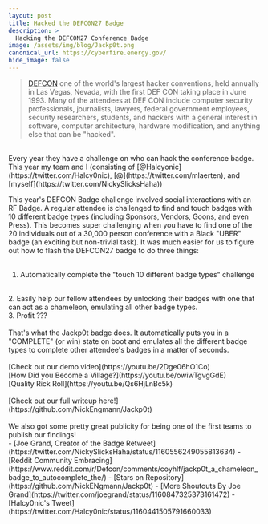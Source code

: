 ```yaml
---
layout: post
title: Hacked the DEFC0N27 Badge
description: >
  Hacking the DEFC0N27 Conference Badge
image: /assets/img/blog/Jackp0t.png
canonical_url: https://cyberfire.energy.gov/
hide_image: false
---
```


> [DEFCON](https://www.defcon.org/) one of the world's largest hacker conventions, held annually in Las Vegas, Nevada, with the first DEF CON taking place in June 1993. Many of the attendees at DEF CON include computer security professionals, journalists, lawyers, federal government employees, security researchers, students, and hackers with a general interest in software, computer architecture, hardware modification, and anything else that can be "hacked".

<br>
Every year they have a challenge on who can hack the conference badge. This year my team and I (consisting of [@Halcyonic](https://twitter.com/Halcy0nic), [@](https://twitter.com/mlaerten), and [myself](https://twitter.com/NickySlicksHaha))
<br>

This year's DEFCON Badge challenge involved social interactions with an RF Badge. A regular attendee is challenged to find and touch badges with 10 different badge types (including Sponsors, Vendors, Goons, and even Press). This becomes super challenging when you have to find one of the 20 individuals out of a 30,000 person conference with a Black "UBER" badge (an exciting but non-trivial task).  It was much easier for us to figure out how to flash the DEFCON27 badge to do three things:
<br>
<br>
1. Automatically complete the "touch 10 different badge types" challenge
<br>
2. Easily help our fellow attendees by unlocking their badges with one that can act as a chameleon, emulating all other badge types.
<br>
3. Profit ???
<br>
<br>
That's what the Jackp0t badge does. It automatically puts you in a "COMPLETE" (or win) state on boot and emulates all the different badge types to complete other attendee's badges in a matter of seconds. 
<br>
<br>
[Check out our demo video](https://youtu.be/2Dge06hO1Co)
<br>
[How Did you Become a Village?](https://youtu.be/owiwTgvgGdE)
<br>
[Quality Rick Roll](https://youtu.be/Qs6HjLnBc5k)
<br>
<br>
[Check out our full writeup here!](https://github.com/NickEngmann/Jackp0t)
<br>
<br>
We also got some pretty great publicity for being one of the first teams to publish our findings!
<br>
- [Joe Grand, Creator of the Badge Retweet](https://twitter.com/NickySlicksHaha/status/1160556249055813634)
- [Reddit Community Embracing](https://www.reddit.com/r/Defcon/comments/coyhlf/jackp0t_a_chameleon_badge_to_autocomplete_the/)
- [Stars on Repository](https://github.com/NickENgmann/Jackp0t)
- [More Shoutouts By Joe Grand](https://twitter.com/joegrand/status/1160847325373161472)
- [Halcy0nic's Tweet](https://twitter.com/Halcy0nic/status/1160441505791660033)